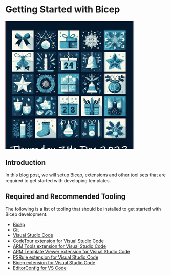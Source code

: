 # Getting Started with Bicep

<div style="width: 400px; height: 400px; overflow: hidden;">
  <img src="./.images/7th.png" alt="Bicep Advent Calendar" style="clip: rect(0px,60px,200px,0px);">
</div>

## Introduction

In this blog post, we will setup Bicep, extensions and other tool sets that are required to get started with developing templates.

## Required and Recommended Tooling

The following is a list of tooling that should be installed to get started with Bicep development.

- [Bicep](https://learn.microsoft.com/azure/azure-resource-manager/bicep/install#install-manually)
- [Git](https://git-scm.com/downloads)
- [Visual Studio Code](https://code.visualstudio.com/download)
- [CodeTour extension for Visual Studio Code](https://marketplace.visualstudio.com/items?itemName=vsls-contrib.codetour)
- [ARM Tools extension for Visual Studio Code](https://marketplace.visualstudio.com/items?itemName=msazurermtools.azurerm-vscode-tools)
- [ARM Template Viewer extension for Visual Studio Code](https://marketplace.visualstudio.com/items?itemName=bencoleman.armview)
- [PSRule extension for Visual Studio Code](https://marketplace.visualstudio.com/items?itemName=bewhite.psrule-vscode)
- [Bicep extension for Visual Studio Code](https://marketplace.visualstudio.com/items?itemName=ms-azuretools.vscode-bicep)
- [EditorConfig for VS Code](https://marketplace.visualstudio.com/items?itemName=EditorConfig.EditorConfig)